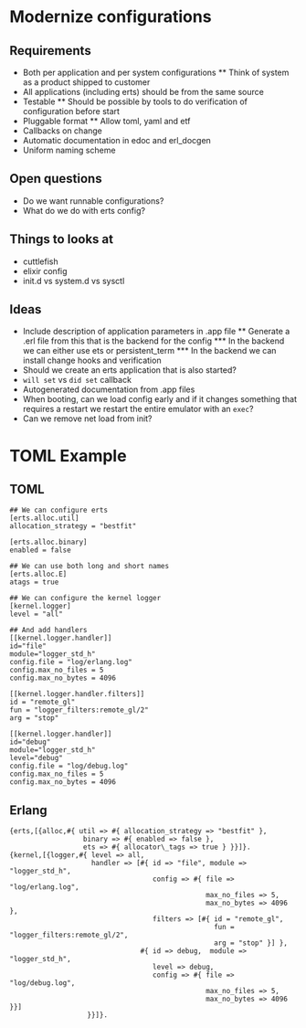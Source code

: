 # Modernize configurations

## Requirements

* Both per application and per system configurations
** Think of system as a product shipped to customer
* All applications (including erts) should be from the same source
* Testable
** Should be possible by tools to do verification of configuration before start
* Pluggable format
** Allow toml, yaml and etf
* Callbacks on change
* Automatic documentation in edoc and erl_docgen
* Uniform naming scheme

## Open questions

* Do we want runnable configurations?
* What do we do with erts config?

## Things to looks at

* cuttlefish
* elixir config
* init.d vs system.d vs sysctl

## Ideas

* Include description of application parameters in .app file
** Generate a .erl file from this that is the backend for the config
*** In the backend we can either use ets or persistent_term
*** In the backend we can install change hooks and verification
* Should we create an erts application that is also started?
* `will set` vs `did set` callback
* Autogenerated documentation from .app files
* When booting, can we load config early and if it changes something
  that requires a restart we restart the entire emulator with an `exec`?
* Can we remove net load from init?

# TOML Example

## TOML
```
## We can configure erts
[erts.alloc.util]
allocation_strategy = "bestfit"

[erts.alloc.binary]
enabled = false

## We can use both long and short names
[erts.alloc.E]
atags = true

## We can configure the kernel logger
[kernel.logger]
level = "all"

## And add handlers
[[kernel.logger.handler]]
id="file"
module="logger_std_h"
config.file = "log/erlang.log"
config.max_no_files = 5
config.max_no_bytes = 4096

[[kernel.logger.handler.filters]]
id = "remote_gl"
fun = "logger_filters:remote_gl/2"
arg = "stop"

[[kernel.logger.handler]]
id="debug"
module="logger_std_h"
level="debug"
config.file = "log/debug.log"
config.max_no_files = 5
config.max_no_bytes = 4096

```

## Erlang

```
{erts,[{alloc,#{ util => #{ allocation_strategy => "bestfit" },
                  binary => #{ enabled => false },
                  ets => #{ allocator\_tags => true } }}]}.
{kernel,[{logger,#{ level => all,
                    handler => [#{ id => "file", module => "logger_std_h",
                                   config => #{ file => "log/erlang.log",
                                                max_no_files => 5,
                                                max_no_bytes => 4096 },
                                   filters => [#{ id = "remote_gl",
                                                  fun = "logger_filters:remote_gl/2",
                                                  arg = "stop" }] },
                                #{ id => debug,  module => "logger_std_h",
                                   level => debug,
                                   config => #{ file => "log/debug.log",
                                                max_no_files => 5,
                                                max_no_bytes => 4096 }}]
                   }}]}.
```
